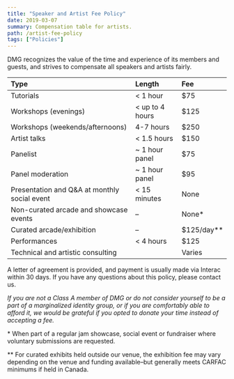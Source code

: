 ```yaml
---
title: "Speaker and Artist Fee Policy"
date: 2019-03-07
summary: Compensation table for artists.
path: /artist-fee-policy
tags: ["Policies"]
---
```


DMG recognizes the value of the time and experience of its members and guests, and strives to compensate all speakers and artists fairly.

| Type                                         | Length             | Fee           |
| :------------------------------------------- | :----------------- | :------------ |
| Tutorials                                    | &lt; 1 hour        | \$75          |
| Workshops (evenings)                         | &lt; up to 4 hours | \$125         |
| Workshops (weekends/afternoons)              | 4-7 hours          | \$250         |
| Artist talks                                 | &lt; 1.5 hours     | \$150         |
| Panelist                                     | ~ 1 hour panel     | \$75          |
| Panel moderation                             | ~ 1 hour panel     | \$95          |
| Presentation and Q&A at monthly social event | &lt; 15 minutes    | None          |
| Non-curated arcade and showcase events       | –                  | None\*        |
| Curated arcade/exhibition                    | –                  | \$125/day\*\* |
| Performances                                 | &lt; 4 hours       | \$125         |
| Technical and artistic consulting            |                    | Varies        |

A letter of agreement is provided, and payment is usually made via Interac within 30 days. If you have any questions about this policy, please contact us.

_If you are not a Class A member of DMG or do not consider yourself to be a part of a marginalized identity group, or if you are comfortably able to afford it, we would be grateful if you opted to donate your time instead of accepting a fee._

\* When part of a regular jam showcase, social event or fundraiser where voluntary submissions are requested.

\*\* For curated exhibits held outside our venue, the exhibition fee may vary depending on the venue and funding available–but generally meets CARFAC minimums if held in Canada.
